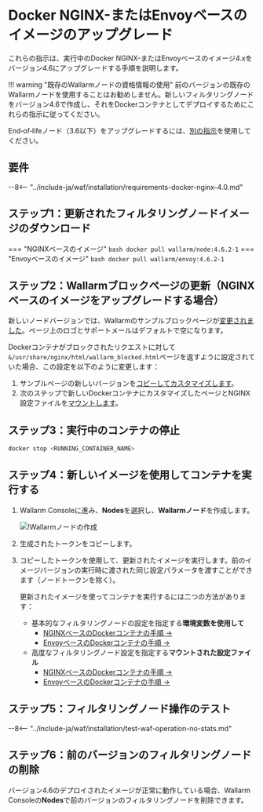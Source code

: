 [waf-mode-instr]:                   ../admin-en/configure-wallarm-mode.md
[blocking-page-instr]:              ../admin-en/configuration-guides/configure-block-page-and-code.md
[logging-instr]:                    ../admin-en/configure-logging.md
[proxy-balancer-instr]:             ../admin-en/using-proxy-or-balancer-en.md
[process-time-limit-instr]:         ../admin-en/configure-parameters-en.md#wallarm_process_time_limit
[allocating-memory-guide]:          ../admin-en/configuration-guides/allocate-resources-for-node.md
[ptrav-attack-docs]:                ../attacks-vulns-list.md#path-traversal
[attacks-in-ui-image]:              ../images/admin-guides/test-attacks-quickstart.png
[nginx-process-time-limit-docs]:    ../admin-en/configure-parameters-en.md#wallarm_process_time_limit
[nginx-process-time-limit-block-docs]:  ../admin-en/configure-parameters-en.md#wallarm_process_time_limit_block
[overlimit-res-rule-docs]:           ../user-guides/rules/configure-overlimit-res-detection.md
[graylist-docs]:                     ../user-guides/ip-lists/graylist.md
[waf-mode-instr]:                   ../admin-en/configure-wallarm-mode.md
[envoy-process-time-limit-docs]:    ../admin-en/configuration-guides/envoy/fine-tuning.md#process_time_limit
[envoy-process-time-limit-block-docs]: ../admin-en/configuration-guides/envoy/fine-tuning.md#process_time_limit_block

# Docker NGINX-またはEnvoyベースのイメージのアップグレード

これらの指示は、実行中のDocker NGINX-またはEnvoyベースのイメージ4.xをバージョン4.6にアップグレードする手順を説明します。

!!! warning "既存のWallarmノードの資格情報の使用"
    前のバージョンの既存のWallarmノードを使用することはお勧めしません。新しいフィルタリングノードをバージョン4.6で作成し、それをDockerコンテナとしてデプロイするためにこれらの指示に従ってください。

End‑of‑lifeノード（3.6以下）をアップグレードするには、[別の指示](older-versions/docker-container.md)を使用してください。

## 要件

--8<-- "../include-ja/waf/installation/requirements-docker-nginx-4.0.md"

## ステップ1：更新されたフィルタリングノードイメージのダウンロード

=== "NGINXベースのイメージ"
    ``` bash
    docker pull wallarm/node:4.6.2-1
    ```
=== "Envoyベースのイメージ"
    ``` bash
    docker pull wallarm/envoy:4.6.2-1
    ```

## ステップ2：Wallarmブロックページの更新（NGINXベースのイメージをアップグレードする場合）

新しいノードバージョンでは、Wallarmのサンプルブロックページが[変更されました](what-is-new.md#new-blocking-page)。ページ上のロゴとサポートメールはデフォルトで空になります。

Dockerコンテナがブロックされたリクエストに対して`&/usr/share/nginx/html/wallarm_blocked.html`ページを返すように設定されていた場合、この設定を以下のように変更します：

1. サンプルページの新しいバージョンを[コピーしてカスタマイズします](../admin-en/configuration-guides/configure-block-page-and-code.md#customizing-sample-blocking-page)。
1. 次のステップで新しいDockerコンテナにカスタマイズしたページとNGINX設定ファイルを[マウントします](../admin-en/configuration-guides/configure-block-page-and-code.md#path-to-the-htm-or-html-file-with-the-blocking-page-and-error-code)。

## ステップ3：実行中のコンテナの停止

```bash
docker stop <RUNNING_CONTAINER_NAME>
```

## ステップ4：新しいイメージを使用してコンテナを実行する

1. Wallarm Consoleに進み、**Nodes**を選択し、**Wallarmノード**を作成します。

    ![!Wallarmノードの作成](../images/user-guides/nodes/create-wallarm-node-name-specified.png)
1. 生成されたトークンをコピーします。
1. コピーしたトークンを使用して、更新されたイメージを実行します。前のイメージバージョンの実行時に渡された同じ設定パラメータを渡すことができます（ノードトークンを除く）。
    
    更新されたイメージを使ってコンテナを実行するには二つの方法があります：

    * 基本的なフィルタリングノードの設定を指定する**環境変数を使用して**
        * [NGINXベースのDockerコンテナの手順 →](../admin-en/installation-docker-en.md#run-the-container-passing-the-environment-variables)
        * [EnvoyベースのDockerコンテナの手順 →](../admin-en/installation-guides/envoy/envoy-docker.md#run-the-container-passing-the-environment-variables)
    * 高度なフィルタリングノード設定を指定する**マウントされた設定ファイル**
        * [NGINXベースのDockerコンテナの手順 →](../admin-en/installation-docker-en.md#run-the-container-mounting-the-configuration-file)
        * [EnvoyベースのDockerコンテナの手順 →](../admin-en/installation-guides/envoy/envoy-docker.md#run-the-container-mounting-envoyyaml)

## ステップ5：フィルタリングノード操作のテスト

--8<-- "../include-ja/waf/installation/test-waf-operation-no-stats.md"

## ステップ6：前のバージョンのフィルタリングノードの削除

バージョン4.6のデプロイされたイメージが正常に動作している場合、Wallarm Consoleの**Nodes**で前のバージョンのフィルタリングノードを削除できます。
